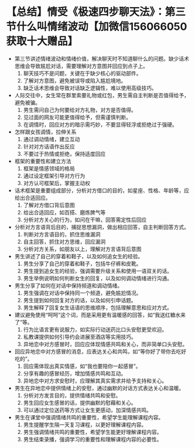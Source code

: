 # 【总结】情受《极速四步聊天法》：第三节什么叫情绪波动【加微信156066050获取十大赠品】

-   第三节讲述情绪波动和情绪价值，解决聊天时不知道聊什么的问题。缺少话术思维会导致尴尬对话，需要理解对方意图并回应到点子上。
    1.  聊天技巧不是问题，关键在于缺少核心的驱动部件。
    2.  了解对方意图，避免被误导或陷入尴尬境地。
    3.  缺乏话术思维会导致对话缺乏逻辑性，难以使用高级技巧。
-   人际交往中，女生常在群里索要礼物或红包，男生需自主判断是否值得给予，避免被骗。
    1.  男生需问自己为何要给对方礼物，对方是否值得。
    2.  见过面的网友可能更值得给予，但需谨慎判断。
    3.  在调情时，回应对方的暗示需巧妙，不要显得轻浮或拒绝过于强硬。
-   怎样跟女孩调情，拉伸关系
    1.  通过调动情绪，建立互动
    2.  针对对方话语作出反应
    3.  不要过于热情或拒绝，保持适度回应
-   框架的重要性和建立方法
    1.  框架是情感领域的格局
    2.  通过设定框架引导对方行为
    3.  对方认可框架后，掌握主动权
-   话术框架是重要组成部分，分析对方借口的目的，如星座、性格、年龄等，应给出合适回应。
    1.  了解对方借口背后意图
    2.  给出合适回应，如百搭、磨炼脾气等
    3.  分析对方关心的行为，如问在干嘛，回答需定性后回应
-   分析对方言语背后目的，捕捉思想漏洞，做出相应回答，自主判断回答方式。
    1.  判断对方言语目的，抓住思维漏洞
    2.  自主回答，抓住对方思维，回应漏洞
    3.  分析对方关系，如朋友以上，理解对方言语背后意图
-   男生讲述了自己的穿着和鞋子，以及如何追女生的经验。
    1.  男生分享了自己的穿着和鞋子，包括牛仔裤和皮靴。
    2.  男生提到追女生的经验，强调需要升级关系和使用一语双关的话。
    3.  男生举例说明如何判断女生的回复，以及如何调动情绪进行沟通。
-   男生分享了如何在对话中保持频道和调动情绪。
    1.  男生强调在对话中保持同一个频道，避免尴尬情况。
    2.  男生提到如何回复对方的话，以及如何引申话题。
    3.  男生解释了回复女生话语的思维顺序，包括理解意思和应对方式。
-   建议避免使用“呵呵”这个词，而是采用更有温暖感的回答，如“我送红糖水来了”等。
    1.  行为比语言更有说服力，如实际行动送药比口头安慰更受欢迎。
    2.  私教课提供如何引导约会进展至酒店等实用技巧。
    3.  异地恋中对方感冒时，回应应体现情感共鸣和关心，而非简单口头安慰。
-   回应异地恋中对方感冒的消息，应表达关心和共鸣，如“等你好了带你去吃好吃的”。
    1.  回应需体现出真实情感，如“我也要陪你一起感冒”。
    2.  分享有趣的感冒经历，增加情感共鸣和互动。
    3.  异地恋中对方求安慰时，应理解其真实需求并给予支持和关心。
-   男生在异地恋中提供情绪上的安慰，通过幽默的对话方式表达关心和温暖。
    1.  分析对方发言目的，提供情绪共鸣和安慰。
    2.  男生回应女生感冒的话，提供幽默的慰藉和关心。
    3.  可以通过定位送药等方式让女生更感动，加深情感共鸣。
-   男生在课堂中强调情绪共鸣的重要性，希望学生能理解课程内容。
    1.  男生提醒学生隔一天复习课程，以更好理解课程内容。
    2.  男生强调情绪共鸣的重要性，希望学生能更好理解课程内容。
    3.  男生结束录播，强调学习的重要性和理解课程内容的必要性。